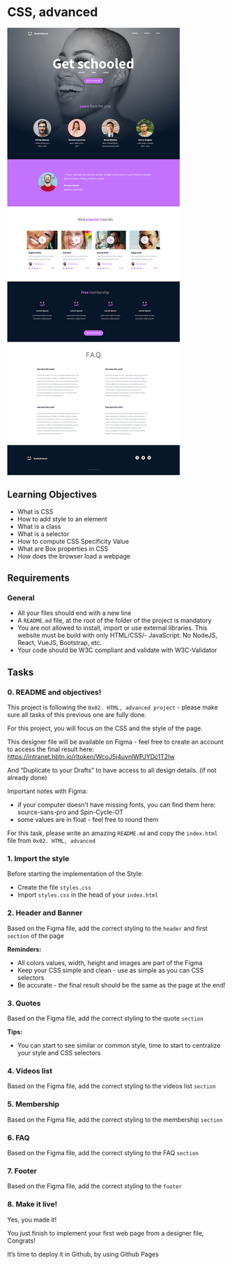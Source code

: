 # CSS, advanced

![cover](/images/imgcover.jpeg)

## Learning Objectives

- What is CSS
- How to add style to an element
- What is a class
- What is a selector
- How to compute CSS Specificity Value
- What are Box properties in CSS
- How does the browser load a webpage

## Requirements

### General

- All your files should end with a new line
- A ```README.md``` file, at the root of the folder of the project is mandatory
- You are not allowed to install, import or use external libraries. This website must be build with only HTML/CSS/- JavaScript. No NodeJS, React, VueJS, Bootstrap, etc.
- Your code should be W3C compliant and validate with W3C-Validator

## Tasks

### 0. README and objectives!

This project is following the ```0x02. HTML, advanced project``` - please make sure all tasks of this previous one are fully done.

For this project, you will focus on the CSS and the style of the page.

This designer file will be available on Figma - feel free to create an account to access the final result here:
https://intranet.hbtn.io/rltoken/WcoJ5j4uynlWPJYDc1T2Iw

And “Duplicate to your Drafts” to have access to all design details. (if not already done)

Important notes with Figma:

- if your computer doesn’t have missing fonts, you can find them here: source-sans-pro and Spin-Cycle-OT
- some values are in float - feel free to round them

For this task, please write an amazing ```README.md``` and copy the ```index.html``` file from ```0x02. HTML, advanced```

### 1. Import the style

Before starting the implementation of the Style:

- Create the file ```styles.css```
- Import ```styles.css``` in the head of your ```index.html```

### 2. Header and Banner

Based on the Figma file, add the correct styling to the ```header``` and first ```section``` of the page

**Reminders:**

- All colors values, width, height and images are part of the Figma
- Keep your CSS simple and clean - use as simple as you can CSS selectors
- Be accurate - the final result should be the same as the page at the end!

### 3. Quotes

Based on the Figma file, add the correct styling to the quote ```section```

**Tips:**

- You can start to see similar or common style, time to start to centralize your style and CSS selectors

### 4. Videos list

Based on the Figma file, add the correct styling to the videos list ```section```

### 5. Membership

Based on the Figma file, add the correct styling to the membership ```section```

### 6. FAQ

Based on the Figma file, add the correct styling to the FAQ ```section```

### 7. Footer

Based on the Figma file, add the correct styling to the ```footer```

### 8. Make it live!

Yes, you made it!

You just finish to implement your first web page from a designer file, Congrats!

It’s time to deploy it in Github, by using Github Pages